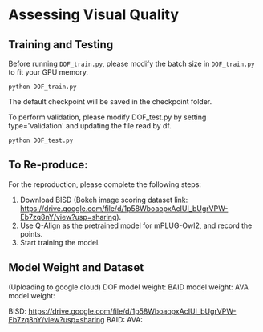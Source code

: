 # Assessing Visual Quality

## Training and Testing
Before running `DOF_train.py`, please modify the batch size in `DOF_train.py` to fit your GPU memory.

```
python DOF_train.py
```

The default checkpoint will be saved in the checkpoint folder.

To perform validation, please modify DOF_test.py by setting type='validation' and updating the file read by df.

```
python DOF_test.py
```

## To Re-produce:
For the reproduction, please complete the following steps:

1. Download BISD (Bokeh image scoring dataset link: https://drive.google.com/file/d/1p58WboaopxAcIUI_bUgrVPW-Eb7zq8nY/view?usp=sharing).
2. Use Q-Align as the pretrained model for mPLUG-Owl2, and record the points.
3. Start training the model.

## Model Weight and Dataset
(Uploading to google cloud)
DOF model weight: 
BAID model weight:
AVA model weight:

BISD: https://drive.google.com/file/d/1p58WboaopxAcIUI_bUgrVPW-Eb7zq8nY/view?usp=sharing
BAID:
AVA: